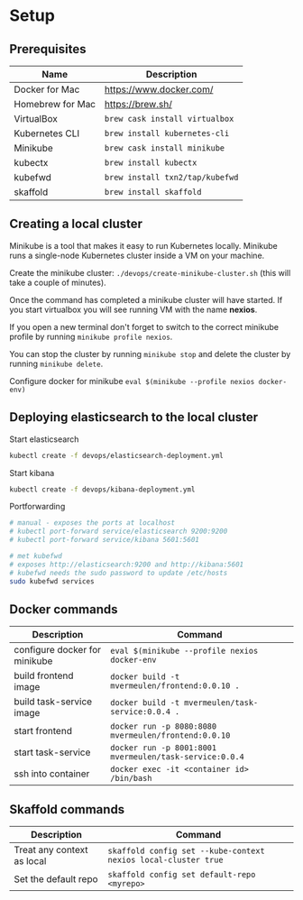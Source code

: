 # Setup

## Prerequisites

| Name             | Description                     |
| ---------------- | ------------------------------- |
| Docker for Mac   | https://www.docker.com/         |
| Homebrew for Mac | https://brew.sh/                |
| VirtualBox       | `brew cask install virtualbox`  |
| Kubernetes CLI   | `brew install kubernetes-cli`   |
| Minikube         | `brew cask install minikube`    |
| kubectx          | `brew install kubectx`          |
| kubefwd          | `brew install txn2/tap/kubefwd` |
| skaffold         | `brew install skaffold`         |

## Creating a local cluster

Minikube is a tool that makes it easy to run Kubernetes locally. Minikube runs a single-node Kubernetes cluster inside a VM on your machine.

Create the minikube cluster: `./devops/create-minikube-cluster.sh` (this will take a couple of minutes).

Once the command has completed a minikube cluster will have started. If you start virtualbox you will see running VM with the name **nexios**.

If you open a new terminal don't forget to switch to the correct minikube profile by running `minikube profile nexios`.

You can stop the cluster by running `minikube stop` and delete the cluster by running `minikube delete`.

Configure docker for minikube `eval $(minikube --profile nexios docker-env)`

## Deploying elasticsearch to the local cluster

Start elasticsearch

```bash
kubectl create -f devops/elasticsearch-deployment.yml
```

Start kibana

```bash
kubectl create -f devops/kibana-deployment.yml
```

Portforwarding

```bash
# manual - exposes the ports at localhost
# kubectl port-forward service/elasticsearch 9200:9200
# kubectl port-forward service/kibana 5601:5601

# met kubefwd
# exposes http://elasticsearch:9200 and http://kibana:5601
# kubefwd needs the sudo password to update /etc/hosts
sudo kubefwd services
```

## Docker commands

| Description                   | Command                                                 |
| ----------------------------- | ------------------------------------------------------- |
| configure docker for minikube | `eval $(minikube --profile nexios docker-env`           |
| build frontend image          | `docker build -t mvermeulen/frontend:0.0.10 .`          |
| build task-service image      | `docker build -t mvermeulen/task-service:0.0.4 .`       |
| start frontend                | `docker run -p 8080:8080 mvermeulen/frontend:0.0.10`    |
| start task-service            | `docker run -p 8001:8001 mvermeulen/task-service:0.0.4` |
| ssh into container            | `docker exec -it <container id> /bin/bash`              |

## Skaffold commands

| Description                | Command                                                        |
| -------------------------- | -------------------------------------------------------------- |
| Treat any context as local | `skaffold config set --kube-context nexios local-cluster true` |
| Set the default repo       | `skaffold config set default-repo <myrepo>`                    |
